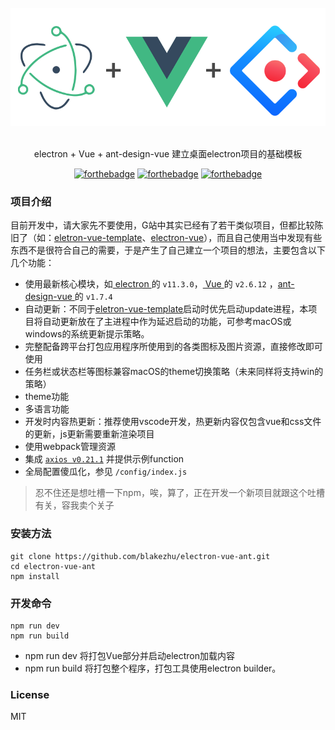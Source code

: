 <div align="center">
<br>
<img width="600" src="/docs/images/logo.png" alt="electron-vue-ant">
<br>
<br>
</div>

<p align="center" color="#6a737d">
electron + Vue + ant-design-vue 建立桌面electron项目的基础模板
</p>
<div align="center">

[![forthebadge](http://forthebadge.com/images/badges/built-with-love.svg)](http://forthebadge.com) [![forthebadge](http://forthebadge.com/images/badges/uses-js.svg)](http://forthebadge.com) [![forthebadge](http://forthebadge.com/images/badges/makes-people-smile.svg)](http://forthebadge.com)
</div>

### 项目介绍
目前开发中，请大家先不要使用，G站中其实已经有了若干类似项目，但都比较陈旧了（如：[eletron-vue-template](https://github.com/luohao8023/electron-vue-template)、[electron-vue](https://github.com/SimulatedGREG/electron-vue)），而且自己使用当中发现有些东西不是很符合自己的需要，于是产生了自己建立一个项目的想法，主要包含以下几个功能：  
* 使用最新核心模块，如[ electron ](https://github.com/electron/electron)的 `v11.3.0`，[ Vue ](https://github.com/vuejs/vue)的 `v2.6.12` ，[ant-design-vue ](https://github.com/vueComponent/ant-design-vue)的 `v1.7.4`
* 自动更新：不同于[eletron-vue-template](https://github.com/luohao8023/electron-vue-template)启动时优先启动update进程，本项目将自动更新放在了主进程中作为延迟启动的功能，可参考macOS或windows的系统更新提示策略。
* 完整配备跨平台打包应用程序所使用到的各类图标及图片资源，直接修改即可使用
* 任务栏或状态栏等图标兼容macOS的theme切换策略（未来同样将支持win的策略）
* theme功能
* 多语言功能
* 开发时内容热更新：推荐使用vscode开发，热更新内容仅包含vue和css文件的更新，js更新需要重新渲染项目
* 使用webpack管理资源
* 集成 [`axios v0.21.1`](https://github.com/axios/axios) 并提供示例function
* 全局配置傻瓜化，参见 `/config/index.js`

> 忍不住还是想吐槽一下npm，唉，算了，正在开发一个新项目就跟这个吐槽有关，容我卖个关子

### 安装方法
```
git clone https://github.com/blakezhu/electron-vue-ant.git
cd electron-vue-ant
npm install
```

### 开发命令
```
npm run dev
npm run build
```

* npm run dev 将打包Vue部分并启动electron加载内容  
* npm run build 将打包整个程序，打包工具使用electron builder。

### License
MIT